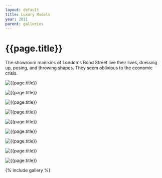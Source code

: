 ```yaml
---
layout: default
title: Luxury Models
year: 2011
parent: galleries
---
```


# {{page.title}}

The showroom manikins of London's Bond Street live their lives, dressing up, posing, and throwing shapes. They seem oblivious to the economic crisis.


![{{page.title}}](luxury-models/luxury-models-01.webp "{{page.title}}")

![{{page.title}}](luxury-models/luxury-models-02.webp "{{page.title}}")

![{{page.title}}](luxury-models/luxury-models-03.webp "{{page.title}}")

![{{page.title}}](luxury-models/luxury-models-04.webp "{{page.title}}")

![{{page.title}}](luxury-models/luxury-models-05.webp "{{page.title}}")

![{{page.title}}](luxury-models/luxury-models-06.webp "{{page.title}}")

![{{page.title}}](luxury-models/luxury-models-07.webp "{{page.title}}")

![{{page.title}}](luxury-models/luxury-models-08.webp "{{page.title}}")

![{{page.title}}](luxury-models/luxury-models-09.webp "{{page.title}}")

{% include gallery %}